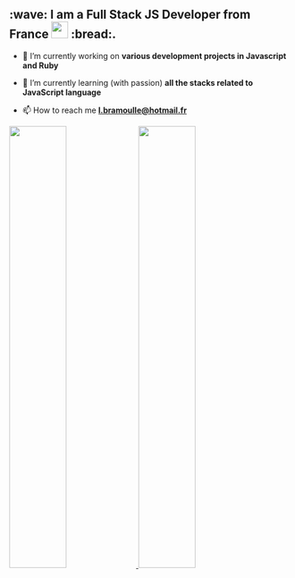 <h2 >:wave: I am a Full Stack JS Developer from France <img src="https://media.giphy.com/media/WUlplcMpOCEmTGBtBW/giphy.gif" width="30"> :bread:.</h2>




- 🔭 I’m currently working on **various development projects in Javascript and Ruby**

- 🌱 I’m currently learning (with passion) **all the stacks related to JavaScript language**

- 📫 How to reach me **l.bramoulle@hotmail.fr**



<p align="left">
  <a href="https://github.com/Lea-Bramoulle"><span>
    <img width="45%" src="https://github-readme-stats.vercel.app/api?username=Lea-Bramoulle&count_private=true&show_icons=true&theme=buefy&&include_all_commits=true"/>
    <img width="45%" src="https://github-readme-streak-stats.herokuapp.com/?user=Lea-Bramoulle&theme=buefy" />
    </span></a>
</p>

